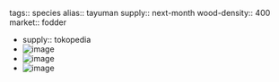 tags:: species
alias:: tayuman
supply::  next-month
wood-density:: 400
market:: fodder

- supply:: tokopedia
- ![image](https://peach-geographical-bat-397.mypinata.cloud/ipfs/QmUySo6CvYdfmzrwR3NZwfCTpRiRvfkA7p771DRiXdJUWZ)
- ![image](https://peach-geographical-bat-397.mypinata.cloud/ipfs/QmfXpwTHGvhVaPgEji1LCihWjQ2Aw8FSyRzgcGsyCehfaw)
- ![image](https://peach-geographical-bat-397.mypinata.cloud/ipfs/QmZabj3wyeBcLsXKHh8tHsSr28thXGLEnH8e59FMH9sQGY)